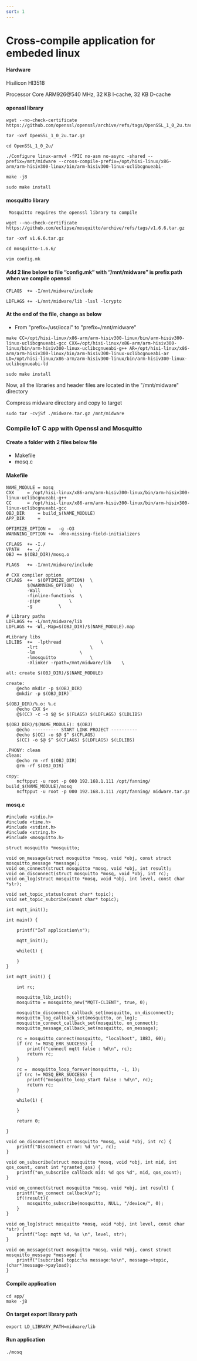 ```yaml
---
sort: 1
---
```


# Cross-compile application for embeded linux

#### Hardware

Hisilicon HI3518

Processor Core
ARM926@540 MHz, 32 KB I-cache, 32 KB D-cache

#### openssl library
```shell
wget --no-check-certificate https://github.com/openssl/openssl/archive/refs/tags/OpenSSL_1_0_2u.tar.gz

tar -xvf OpenSSL_1_0_2u.tar.gz

cd OpenSSL_1_0_2u/

./Configure linux-armv4 -fPIC no-asm no-async -shared --prefix=/mnt/midware --cross-compile-prefix=/opt/hisi-linux/x86-arm/arm-hisiv300-linux/bin/arm-hisiv300-linux-uclibcgnueabi-

make -j8

sudo make install
```


#### mosquitto library
```shell
 Mosquitto requires the openssl library to compile
    
wget --no-check-certificate https://github.com/eclipse/mosquitto/archive/refs/tags/v1.6.6.tar.gz

tar -xvf v1.6.6.tar.gz

cd mosquitto-1.6.6/

vim config.mk
```


#### Add 2 line below to file “config.mk” with “/mnt/midware” is prefix path when we compile openssl
```shell
CFLAGS  += -I/mnt/midware/include

LDFLAGS += -L/mnt/midware/lib -lssl -lcrypto
```


#### At the end of the file, change as below

- From "prefix=/usr/local" to "prefix=/mnt/midware"

```shell
make CC=/opt/hisi-linux/x86-arm/arm-hisiv300-linux/bin/arm-hisiv300-linux-uclibcgnueabi-gcc CXX=/opt/hisi-linux/x86-arm/arm-hisiv300-linux/bin/arm-hisiv300-linux-uclibcgnueabi-g++ AR=/opt/hisi-linux/x86-arm/arm-hisiv300-linux/bin/arm-hisiv300-linux-uclibcgnueabi-ar LD=/opt/hisi-linux/x86-arm/arm-hisiv300-linux/bin/arm-hisiv300-linux-uclibcgnueabi-ld

sudo make install
```


Now, all the libraries and header files are located in the "/mnt/midware" directory 

Compress midware directory and copy to target

```shell
sudo tar -cvjSf ./midware.tar.gz /mnt/midware
```

### Compile IoT C app with Openssl and Mosquitto

#### Create a folder with 2 files below file
  
- Makefile
- mosq.c

#### Makefile
```shell
NAME_MODULE	= mosq
CXX		= /opt/hisi-linux/x86-arm/arm-hisiv300-linux/bin/arm-hisiv300-linux-uclibcgnueabi-g++
CC		= /opt/hisi-linux/x86-arm/arm-hisiv300-linux/bin/arm-hisiv300-linux-uclibcgnueabi-gcc
OBJ_DIR		= build_$(NAME_MODULE)
APP_DIR		=

OPTIMIZE_OPTION	=	-g -O3
WARNNING_OPTION	+=	-Wno-missing-field-initializers

CFLAGS	+= -I./
VPATH	+= ./
OBJ += $(OBJ_DIR)/mosq.o

FLAGS	+= -I/mnt/midware/include

# CXX compiler option
CFLAGS	+=	$(OPTIMIZE_OPTION)	\
		$(WARNNING_OPTION)	\
		-Wall			\
		-finline-functions	\
		-pipe			\
		-g			\

# Library paths
LDFLAGS	+= -L/mnt/midware/lib
LDFLAGS	+= -Wl,-Map=$(OBJ_DIR)/$(NAME_MODULE).map

#Library libs
LDLIBS	+=	-lpthread				\
		-lrt					\
		-lm					\
		-lmosquitto				\
		-Xlinker -rpath=/mnt/midware/lib	\

all: create $(OBJ_DIR)/$(NAME_MODULE)

create:
	@echo mkdir -p $(OBJ_DIR)
	@mkdir -p $(OBJ_DIR)

$(OBJ_DIR)/%.o: %.c
	@echo CXX $<
	@$(CC) -c -o $@ $< $(FLAGS) $(LDFLAGS) $(LDLIBS)

$(OBJ_DIR)/$(NAME_MODULE): $(OBJ)
	@echo ---------- START LINK PROJECT ----------
	@echo $(CC) -o $@ $^ $(CFLAGS)
	$(CC) -o $@ $^ $(CFLAGS) $(LDFLAGS) $(LDLIBS)

.PHONY: clean
clean:
	@echo rm -rf $(OBJ_DIR)
	@rm -rf $(OBJ_DIR)

copy:
	ncftpput -u root -p 000 192.168.1.111 /opt/fanning/ build_$(NAME_MODULE)/mosq
	ncftpput -u root -p 000 192.168.1.111 /opt/fanning/ midware.tar.gz
```


#### mosq.c

```shell
#include <stdio.h>
#include <time.h>
#include <stdint.h>
#include <string.h>
#include <mosquitto.h>

struct mosquitto *mosquitto;

void on_message(struct mosquitto *mosq, void *obj, const struct mosquitto_message *message);
void on_connect(struct mosquitto *mosq, void *obj, int result);
void on_disconnect(struct mosquitto *mosq, void *obj, int rc);
void on_log(struct mosquitto *mosq, void *obj, int level, const char *str);

void set_topic_status(const char* topic);
void set_topic_subcribe(const char* topic);

int mqtt_init();

int main() {

	printf("IoT application\n");

	mqtt_init();

	while(1) {

	}
}

int mqtt_init() {

	int rc;

	mosquitto_lib_init();
	mosquitto = mosquitto_new("MQTT-CLIENT", true, 0);

	mosquitto_disconnect_callback_set(mosquitto, on_disconnect);
	mosquitto_log_callback_set(mosquitto, on_log);
	mosquitto_connect_callback_set(mosquitto, on_connect);
	mosquitto_message_callback_set(mosquitto, on_message);

	rc = mosquitto_connect(mosquitto, "localhost", 1883, 60);
	if (rc != MOSQ_ERR_SUCCESS) {
		printf("connect mqtt false : %d\n", rc);
		return rc;
	}

	rc =  mosquitto_loop_forever(mosquitto, -1, 1);
	if (rc != MOSQ_ERR_SUCCESS) {
		printf("mosquitto_loop_start false : %d\n", rc);
		return rc;
	}
	
	while(1) {
	
	}
	
	return 0;

}

void on_disconnect(struct mosquitto *mosq, void *obj, int rc) {
	printf("Disconnect error: %d \n", rc);
}

void on_subscribe(struct mosquitto *mosq, void *obj, int mid, int qos_count, const int *granted_qos) {
	printf("on_subscribe callback mid: %d qos %d", mid, qos_count);
}

void on_connect(struct mosquitto *mosq, void *obj, int result) {
	printf("on_connect callback\n");
	if(!result){
		mosquitto_subscribe(mosquitto, NULL, "/device/", 0);
	}
}

void on_log(struct mosquitto *mosq, void *obj, int level, const char *str) {
	printf("log: mqtt %d, %s \n", level, str);
}

void on_message(struct mosquitto *mosq, void *obj, const struct mosquitto_message *message) {
	printf("[subcribe] topic:%s message:%s\n", message->topic, (char*)message->payload);
}
```


#### Compile application
```shell
cd app/
make -j8
```



#### On target export library path
```shell
export LD_LIBRARY_PATH=midware/lib
```


#### Run application
```shell
./mosq
```



